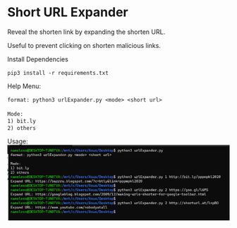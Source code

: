  # Short URL Expander
 
 Reveal the shorten link by expanding the shorten URL. 
 
 Useful to prevent clicking on shorten malicious links.
 
 Install Dependencies
 ```
 pip3 install -r requirements.txt
 ```
 
 Help Menu:
 ```
format: python3 urlExpander.py <mode> <short url>

Mode:
1) bit.ly
2) others
```
 
 Usage:
 ![alt text](image.png)
